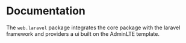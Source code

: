 Documentation
=============

The `web.laravel` package integrates the core package with the laravel framework and providers
a ui built on the AdminLTE template.